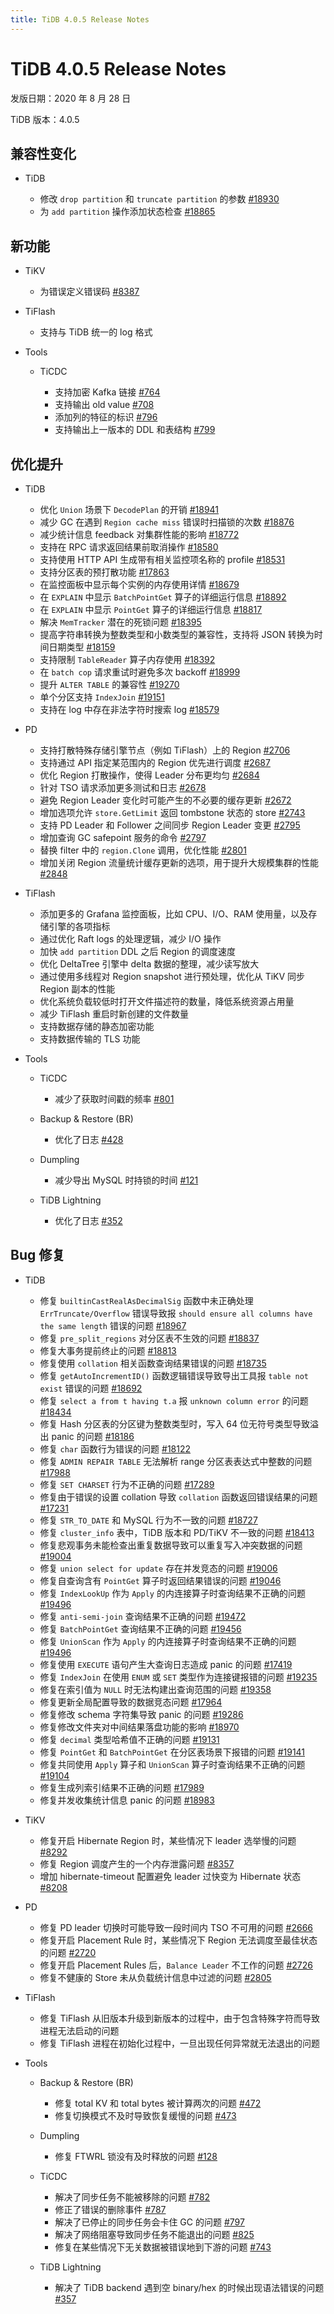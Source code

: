 ```yaml
---
title: TiDB 4.0.5 Release Notes
---
```


# TiDB 4.0.5 Release Notes

发版日期：2020 年 8 月 28 日

TiDB 版本：4.0.5

## 兼容性变化

+ TiDB

    - 修改 `drop partition` 和 `truncate partition` 的参数 [#18930](https://github.com/pingcap/tidb/pull/18930)
    - 为 `add partition` 操作添加状态检查 [#18865](https://github.com/pingcap/tidb/pull/18865)

## 新功能

+ TiKV

    - 为错误定义错误码 [#8387](https://github.com/tikv/tikv/pull/8387)

+ TiFlash

    - 支持与 TiDB 统一的 log 格式

+ Tools

    - TiCDC

        - 支持加密 Kafka 链接 [#764](https://github.com/pingcap/ticdc/pull/764)
        - 支持输出 old value [#708](https://github.com/pingcap/ticdc/pull/708)
        - 添加列的特征的标识 [#796](https://github.com/pingcap/ticdc/pull/796)
        - 支持输出上一版本的 DDL 和表结构 [#799](https://github.com/pingcap/ticdc/pull/799)

## 优化提升

+ TiDB

    - 优化 `Union` 场景下 `DecodePlan` 的开销 [#18941](https://github.com/pingcap/tidb/pull/18941)
    - 减少 GC 在遇到 `Region cache miss` 错误时扫描锁的次数 [#18876](https://github.com/pingcap/tidb/pull/18876)
    - 减少统计信息 feedback 对集群性能的影响 [#18772](https://github.com/pingcap/tidb/pull/18772)
    - 支持在 RPC 请求返回结果前取消操作 [#18580](https://github.com/pingcap/tidb/pull/18580)
    - 支持使用 HTTP API 生成带有相关监控项名称的 profile [#18531](https://github.com/pingcap/tidb/pull/18531)
    - 支持分区表的预打散功能 [#17863](https://github.com/pingcap/tidb/pull/17863)
    - 在监控面板中显示每个实例的内存使用详情 [#18679](https://github.com/pingcap/tidb/pull/18679)
    - 在 `EXPLAIN` 中显示 `BatchPointGet` 算子的详细运行信息 [#18892](https://github.com/pingcap/tidb/pull/18892)
    - 在 `EXPLAIN` 中显示 `PointGet` 算子的详细运行信息 [#18817](https://github.com/pingcap/tidb/pull/18817)
    - 解决 `MemTracker` 潜在的死锁问题 [#18395](https://github.com/pingcap/tidb/pull/18395)
    - 提高字符串转换为整数类型和小数类型的兼容性，支持将 JSON 转换为时间日期类型 [#18159](https://github.com/pingcap/tidb/pull/18159)
    - 支持限制 `TableReader` 算子内存使用 [#18392](https://github.com/pingcap/tidb/pull/18392)
    - 在 `batch cop` 请求重试时避免多次 backoff [#18999](https://github.com/pingcap/tidb/pull/18999)
    - 提升 `ALTER TABLE` 的兼容性 [#19270](https://github.com/pingcap/tidb/pull/19270)
    - 单个分区支持 `IndexJoin` [#19151](https://github.com/pingcap/tidb/pull/19151)
    - 支持在 log 中存在非法字符时搜索 log [#18579](https://github.com/pingcap/tidb/pull/18579)

+ PD

    - 支持打散特殊存储引擎节点（例如 TiFlash）上的 Region [#2706](https://github.com/tikv/pd/pull/2706)
    - 支持通过 API 指定某范围内的 Region 优先进行调度 [#2687](https://github.com/tikv/pd/pull/2687)
    - 优化 Region 打散操作，使得 Leader 分布更均匀 [#2684](https://github.com/tikv/pd/pull/2684)
    - 针对 TSO 请求添加更多测试和日志 [#2678](https://github.com/tikv/pd/pull/2678)
    - 避免 Region Leader 变化时可能产生的不必要的缓存更新 [#2672](https://github.com/tikv/pd/pull/2672)
    - 增加选项允许 `store.GetLimit` 返回 tombstone 状态的 store [#2743](https://github.com/tikv/pd/pull/2743)
    - 支持 PD Leader 和 Follower 之间同步 Region Leader 变更 [#2795](https://github.com/tikv/pd/pull/2795)
    - 增加查询 GC safepoint 服务的命令 [#2797](https://github.com/tikv/pd/pull/2797)
    - 替换 filter 中的 `region.Clone` 调用，优化性能 [#2801](https://github.com/tikv/pd/pull/2801)
    - 增加关闭 Region 流量统计缓存更新的选项，用于提升大规模集群的性能 [#2848](https://github.com/tikv/pd/pull/2848)

+ TiFlash

    - 添加更多的 Grafana 监控面板，比如 CPU、I/O、RAM 使用量，以及存储引擎的各项指标
    - 通过优化 Raft logs 的处理逻辑，减少 I/O 操作
    - 加快 `add partition` DDL 之后 Region 的调度速度
    - 优化 DeltaTree 引擎中 delta 数据的整理，减少读写放大
    - 通过使用多线程对 Region snapshot 进行预处理，优化从 TiKV 同步 Region 副本的性能
    - 优化系统负载较低时打开文件描述符的数量，降低系统资源占用量
    - 减少 TiFlash 重启时新创建的文件数量
    - 支持数据存储的静态加密功能
    - 支持数据传输的 TLS 功能

+ Tools

    + TiCDC

        - 减少了获取时间戳的频率 [#801](https://github.com/pingcap/ticdc/pull/801)

    + Backup & Restore (BR)

        - 优化了日志 [#428](https://github.com/pingcap/br/pull/428)

    + Dumpling

        - 减少导出 MySQL 时持锁的时间 [#121](https://github.com/pingcap/dumpling/pull/121)

    + TiDB Lightning

        - 优化了日志 [#352](https://github.com/pingcap/tidb-lightning/pull/352)

## Bug 修复

+ TiDB

    - 修复 `builtinCastRealAsDecimalSig` 函数中未正确处理 `ErrTruncate/Overflow` 错误导致报 `should ensure all columns have the same length` 错误的问题 [#18967](https://github.com/pingcap/tidb/pull/18967)
    - 修复 `pre_split_regions` 对分区表不生效的问题 [#18837](https://github.com/pingcap/tidb/pull/18837)
    - 修复大事务提前终止的问题 [#18813](https://github.com/pingcap/tidb/pull/18813)
    - 修复使用 `collation` 相关函数查询结果错误的问题 [#18735](https://github.com/pingcap/tidb/pull/18735)
    - 修复 `getAutoIncrementID()` 函数逻辑错误导致导出工具报 `table not exist` 错误的问题 [#18692](https://github.com/pingcap/tidb/pull/18692)
    - 修复 `select a from t having t.a` 报 `unknown column error` 的问题 [#18434](https://github.com/pingcap/tidb/pull/18434)
    - 修复 Hash 分区表的分区键为整数类型时，写入 64 位无符号类型导致溢出 panic 的问题 [#18186](https://github.com/pingcap/tidb/pull/18186)
    - 修复 `char` 函数行为错误的问题 [#18122](https://github.com/pingcap/tidb/pull/18122)
    - 修复 `ADMIN REPAIR TABLE` 无法解析 range 分区表表达式中整数的问题 [#17988](https://github.com/pingcap/tidb/pull/17988)
    - 修复 `SET CHARSET` 行为不正确的问题 [#17289](https://github.com/pingcap/tidb/pull/17289)
    - 修复由于错误的设置 collation 导致 `collation` 函数返回错误结果的问题 [#17231](https://github.com/pingcap/tidb/pull/17231)
    - 修复 `STR_TO_DATE` 和 MySQL 行为不一致的问题 [#18727](https://github.com/pingcap/tidb/pull/18727)
    - 修复 `cluster_info` 表中，TiDB 版本和 PD/TiKV 不一致的问题 [#18413](https://github.com/pingcap/tidb/pull/18413)
    - 修复悲观事务未能检查出重复数据导致可以重复写入冲突数据的问题 [#19004](https://github.com/pingcap/tidb/pull/19004)
    - 修复 `union select for update` 存在并发竞态的问题 [#19006](https://github.com/pingcap/tidb/pull/19006)
    - 修复自查询含有 `PointGet` 算子时返回结果错误的问题 [#19046](https://github.com/pingcap/tidb/pull/19046)
    - 修复 `IndexLookUp` 作为 `Apply` 的内连接算子时查询结果不正确的问题 [#19496](https://github.com/pingcap/tidb/pull/19496)
    - 修复 `anti-semi-join` 查询结果不正确的问题 [#19472](https://github.com/pingcap/tidb/pull/19472)
    - 修复 `BatchPointGet` 查询结果不正确的问题 [#19456](https://github.com/pingcap/tidb/pull/19456)
    - 修复 `UnionScan` 作为 `Apply` 的内连接算子时查询结果不正确的问题 [#19496](https://github.com/pingcap/tidb/pull/19496)
    - 修复使用 `EXECUTE` 语句产生大查询日志造成 panic 的问题 [#17419](https://github.com/pingcap/tidb/pull/17419)
    - 修复 `IndexJoin` 在使用 `ENUM` 或 `SET` 类型作为连接键报错的问题 [#19235](https://github.com/pingcap/tidb/pull/19235)
    - 修复在索引值为 `NULL` 时无法构建出查询范围的问题 [#19358](https://github.com/pingcap/tidb/pull/19358)
    - 修复更新全局配置导致的数据竞态问题 [#17964](https://github.com/pingcap/tidb/pull/17964)
    - 修复修改 schema 字符集导致 panic 的问题 [#19286](https://github.com/pingcap/tidb/pull/19286)
    - 修复修改文件夹对中间结果落盘功能的影响 [#18970](https://github.com/pingcap/tidb/pull/18970)
    - 修复 `decimal` 类型哈希值不正确的问题 [#19131](https://github.com/pingcap/tidb/pull/19131)
    - 修复 `PointGet` 和 `BatchPointGet` 在分区表场景下报错的问题 [#19141](https://github.com/pingcap/tidb/issues/19141)
    - 修复共同使用 `Apply` 算子和 `UnionScan` 算子时查询结果不正确的问题 [#19104](https://github.com/pingcap/tidb/issues/19104)
    - 修复生成列索引结果不正确的问题 [#17989](https://github.com/pingcap/tidb/issues/17989)
    - 修复并发收集统计信息 panic 的问题 [#18983](https://github.com/pingcap/tidb/pull/18983)

+ TiKV

    - 修复开启 Hibernate Region 时，某些情况下 leader 选举慢的问题 [#8292](https://github.com/tikv/tikv/pull/8292)
    - 修复 Region 调度产生的一个内存泄露问题 [#8357](https://github.com/tikv/tikv/pull/8357)
    - 增加 hibernate-timeout 配置避免 leader 过快变为 Hibernate 状态 [#8208](https://github.com/tikv/tikv/pull/8208)

+ PD

    - 修复 PD leader 切换时可能导致一段时间内 TSO 不可用的问题 [#2666](https://github.com/tikv/pd/pull/2666)
    - 修复开启 Placement Rule 时，某些情况下 Region 无法调度至最佳状态的问题 [#2720](https://github.com/tikv/pd/pull/2720)
    - 修复开启 Placement Rules 后，`Balance Leader` 不工作的问题 [#2726](https://github.com/tikv/pd/pull/2726)
    - 修复不健康的 Store 未从负载统计信息中过滤的问题 [#2805](https://github.com/tikv/pd/pull/2805)

+ TiFlash

    - 修复 TiFlash 从旧版本升级到新版本的过程中，由于包含特殊字符而导致进程无法启动的问题
    - 修复 TiFlash 进程在初始化过程中，一旦出现任何异常就无法退出的问题

+ Tools

    + Backup & Restore (BR)
    
        - 修复 total KV 和 total bytes 被计算两次的问题 [#472](https://github.com/pingcap/br/pull/472)
        - 修复切换模式不及时导致恢复缓慢的问题 [#473](https://github.com/pingcap/br/pull/473)

    + Dumpling
        - 修复 FTWRL 锁没有及时释放的问题 [#128](https://github.com/pingcap/dumpling/pull/128)

    + TiCDC

        - 解决了同步任务不能被移除的问题 [#782](https://github.com/pingcap/ticdc/pull/782)
        - 修正了错误的删除事件 [#787](https://github.com/pingcap/ticdc/pull/787)
        - 解决了已停止的同步任务会卡住 GC 的问题 [#797](https://github.com/pingcap/ticdc/pull/797)
        - 解决了网络阻塞导致同步任务不能退出的问题 [#825](https://github.com/pingcap/ticdc/pull/825)
        - 修复在某些情况下无关数据被错误地到下游的问题 [#743](https://github.com/pingcap/ticdc/issues/743)


    + TiDB Lightning

        - 解决了 TiDB backend 遇到空 binary/hex 的时候出现语法错误的问题 [#357](https://github.com/pingcap/tidb-lightning/pull/357)
